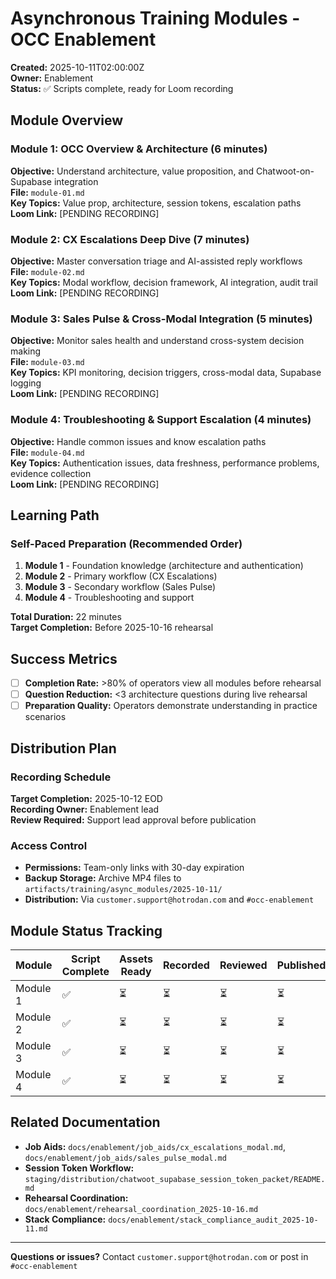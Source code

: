 # Asynchronous Training Modules - OCC Enablement

**Created:** 2025-10-11T02:00:00Z  
**Owner:** Enablement  
**Status:** ✅ Scripts complete, ready for Loom recording

## Module Overview

### Module 1: OCC Overview & Architecture (6 minutes)
**Objective:** Understand architecture, value proposition, and Chatwoot-on-Supabase integration  
**File:** `module-01.md`  
**Key Topics:** Value prop, architecture, session tokens, escalation paths  
**Loom Link:** [PENDING RECORDING]

### Module 2: CX Escalations Deep Dive (7 minutes)  
**Objective:** Master conversation triage and AI-assisted reply workflows  
**File:** `module-02.md`  
**Key Topics:** Modal workflow, decision framework, AI integration, audit trail  
**Loom Link:** [PENDING RECORDING]

### Module 3: Sales Pulse & Cross-Modal Integration (5 minutes)
**Objective:** Monitor sales health and understand cross-system decision making  
**File:** `module-03.md`  
**Key Topics:** KPI monitoring, decision triggers, cross-modal data, Supabase logging  
**Loom Link:** [PENDING RECORDING]

### Module 4: Troubleshooting & Support Escalation (4 minutes)
**Objective:** Handle common issues and know escalation paths  
**File:** `module-04.md`  
**Key Topics:** Authentication issues, data freshness, performance problems, evidence collection  
**Loom Link:** [PENDING RECORDING]

## Learning Path

### Self-Paced Preparation (Recommended Order)
1. **Module 1** - Foundation knowledge (architecture and authentication)
2. **Module 2** - Primary workflow (CX Escalations)  
3. **Module 3** - Secondary workflow (Sales Pulse)
4. **Module 4** - Troubleshooting and support

**Total Duration:** 22 minutes  
**Target Completion:** Before 2025-10-16 rehearsal

## Success Metrics
- [ ] **Completion Rate:** >80% of operators view all modules before rehearsal
- [ ] **Question Reduction:** <3 architecture questions during live rehearsal  
- [ ] **Preparation Quality:** Operators demonstrate understanding in practice scenarios

## Distribution Plan

### Recording Schedule  
**Target Completion:** 2025-10-12 EOD  
**Recording Owner:** Enablement lead  
**Review Required:** Support lead approval before publication

### Access Control
- **Permissions:** Team-only links with 30-day expiration  
- **Backup Storage:** Archive MP4 files to `artifacts/training/async_modules/2025-10-11/`
- **Distribution:** Via `customer.support@hotrodan.com` and `#occ-enablement`

## Module Status Tracking

| Module | Script Complete | Assets Ready | Recorded | Reviewed | Published |
|--------|----------------|--------------|----------|----------|-----------|
| Module 1 | ✅ | ⏳ | ⏳ | ⏳ | ⏳ |
| Module 2 | ✅ | ⏳ | ⏳ | ⏳ | ⏳ |  
| Module 3 | ✅ | ⏳ | ⏳ | ⏳ | ⏳ |
| Module 4 | ✅ | ⏳ | ⏳ | ⏳ | ⏳ |

## Related Documentation

- **Job Aids:** `docs/enablement/job_aids/cx_escalations_modal.md`, `docs/enablement/job_aids/sales_pulse_modal.md`
- **Session Token Workflow:** `staging/distribution/chatwoot_supabase_session_token_packet/README.md`  
- **Rehearsal Coordination:** `docs/enablement/rehearsal_coordination_2025-10-16.md`
- **Stack Compliance:** `docs/enablement/stack_compliance_audit_2025-10-11.md`

---

**Questions or issues?** Contact `customer.support@hotrodan.com` or post in `#occ-enablement`